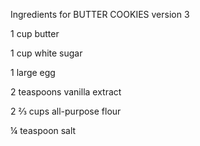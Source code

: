 Ingredients for BUTTER COOKIES version 3

1 cup butter

1 cup white sugar

1 large egg

2 teaspoons vanilla extract

2 ⅔ cups all-purpose flour

¼ teaspoon salt
